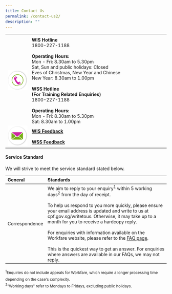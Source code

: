 ```yaml
---
title: Contact Us
permalink: /contact-us2/
description: ""
---
```

<table>
	<tr>
		<th style="width:15%"> </th>
		<th style="width:85%"> </th>
	</tr>
	<tr>
		<td><img src="/images/ico_contact.png"></td>
		<td><strong>WIS Hotline</strong><br>1800-227-1188<br><br><strong>Operating Hours:</strong><br>Mon - Fri: 8.30am to 5.30pm<br>Sat, Sun and public holidays: Closed<br>Eves of Christmas, New Year and Chinese<br>New Year: 8.30am to 1.00pm<br><br><strong>WSS Hotline</strong><br><strong>(For Training Related Enquiries)</strong><br>1800-227-1188<br><br><strong>Operating Hours:</strong><br>Mon - Fri: 8.30am to 5.30pm<br>Sat: 8.30am to 1.00pm</td>
	</tr>
	<tr>
		<td><img src="/images/ico_email.png"></td>
		<td><a href="https://www.cpf.gov.sg/member/contact-us/write-to-us"><strong>WIS Feedback</strong></a><br><br><a href="https://portal.ssg-wsg.gov.sg/"><strong>WSS Feedback</strong></a></td>
	</tr>
	<tr>
	</tr>
</table>

#### Service Standard

We will strive to meet the service standard stated below.

| General | Standards |
| :-------- | :-------- |
| Correspondence|We aim to reply to your enquiry<sup>1</sup> within 5 working days<sup>2</sup> from the day of receipt.<br><br>To help us respond to you more quickly, please ensure your email address is updated and write to us at cpf.gov.sg/writetous. Otherwise, it may take up to a month for you to receive a hardcopy reply.<br><br>For enquiries with information available on the Workfare website, please refer to the <a href="/faqs/wisfaqs/">FAQ page</a>.<br><br>This is the quickest way to get an answer. For enquiries where answers are available in our FAQs, we may not reply.|


<sub>
	<sup>1</sup>Enquiries do not include appeals for Workfare, which require a longer processing time depending on the case's complexity. <br>
<sup>2</sup>"Working days" refer to Mondays to Fridays, excluding public holidays.
</sub>